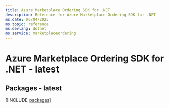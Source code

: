 ```yaml
---
title: Azure Marketplace Ordering SDK for .NET
description: Reference for Azure Marketplace Ordering SDK for .NET
ms.date: 06/04/2025
ms.topic: reference
ms.devlang: dotnet
ms.service: marketplaceordering
---
```

# Azure Marketplace Ordering SDK for .NET - latest
## Packages - latest
[!INCLUDE [packages](marketplace-ordering-index.md)]